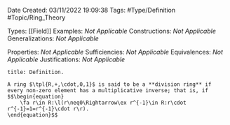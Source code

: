 <div class="topSpace"></div>

Date Created: 03/11/2022 19:09:38
Tags: #Type/Definition #Topic/Ring_Theory

Types: [[Field]]
Examples: _Not Applicable_
Constructions: _Not Applicable_
Generalizations: _Not Applicable_

Properties: _Not Applicable_
Sufficiencies: _Not Applicable_
Equivalences: _Not Applicable_
Justifications: _Not Applicable_

``` ad-Definition
title: Definition.

A ring $\tpl{R,+,\cdot,0,1}$ is said to be a **division ring** if every non-zero element has a multiplicative inverse; that is, if
$$\begin{equation}
    \fa r\in R:\l(r\neq0\Rightarrow\ex r^{-1}\in R:r\cdot r^{-1}=1=r^{-1}\cdot r\r).
\end{equation}$$

```
